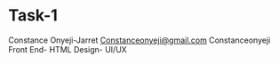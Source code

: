 # Task-1
Constance Onyeji-Jarret
Constanceonyeji@gmail.com
Constanceonyeji
Front End- HTML
Design- UI/UX
